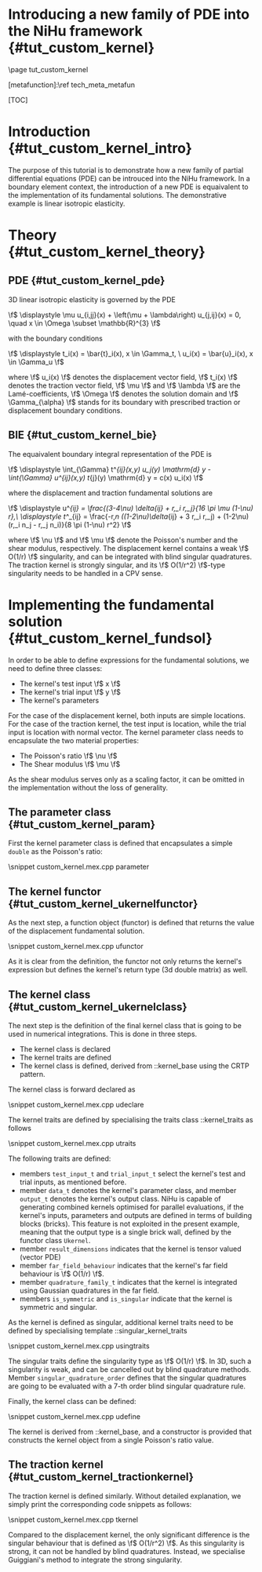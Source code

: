Introducing a new family of PDE into the NiHu framework {#tut_custom_kernel}
=======================================================

\page tut_custom_kernel

[metafunction]:\ref tech_meta_metafun

[TOC]

Introduction {#tut_custom_kernel_intro}
============

The purpose of this tutorial is to demonstrate how a new family of partial differential equations (PDE) can be introuced into the NiHu framework.
In a boundary element context, the introduction of a new PDE is equaivalent to the implementation of its fundamental solutions.
The demonstrative example is linear isotropic elasticity.

Theory {#tut_custom_kernel_theory}
======

PDE {#tut_custom_kernel_pde}
---

3D linear isotropic elasticity is governed by the PDE

\f$
\displaystyle
\mu u_{i,jj}(x) + \left(\mu + \lambda\right) u_{j,ij}(x) = 0, \quad x \in \Omega \subset \mathbb{R}^{3}
\f$

with the boundary conditions

\f$
\displaystyle
t_i(x) = \bar{t}_i(x), x \in \Gamma_t, \\
u_i(x) = \bar{u}_i(x), x \in \Gamma_u
\f$

where \f$ u_i(x) \f$ denotes the displacement vector field, \f$ t_i(x) \f$ denotes the traction vector field, \f$ \mu \f$ and \f$ \lambda \f$ are the Lamé-coefficients, \f$ \Omega \f$ denotes the solution domain and \f$ \Gamma_{\alpha} \f$ stands for its boundary with prescribed traction or displacement boundary conditions.

BIE {#tut_custom_kernel_bie}
---

The equaivalent boundary integral representation of the PDE is

\f$ \displaystyle
\int_{\Gamma} t^*_{ij}(x,y) u_j(y) \mathrm{d} y - \int_{\Gamma} u^*_{ij}(x,y) t_{j}(y) \mathrm{d} y = c(x) u_i(x)
\f$

where the displacement and traction fundamental solutions are

\f$ \displaystyle
u^*_{ij} = \frac{(3-4\nu) \delta_{ij} + r,_i r,_j}{16 \pi \mu (1-\nu) r},\\
\displaystyle
t^*_{ij} = \frac{-r,_n ((1-2\nu)\delta_{ij} + 3 r,_i r,_j) + (1-2\nu) (r,_i n_j - r,_j n_i)}{8 \pi (1-\nu) r^2}
\f$

where \f$ \nu \f$ and \f$ \mu \f$ denote the Poisson's number and the shear modulus, respectively.
The displacement kernel contains a weak \f$ O(1/r) \f$ singularity, and can be integrated with blind singular quadratures.
The traction kernel is strongly singular, and its \f$ O(1/r^2) \f$-type singularity needs to be handled in a CPV sense.

Implementing the fundamental solution {#tut_custom_kernel_fundsol}
=====================================

In order to be able to define expressions for the fundamental solutions, we need to define three classes:
- The kernel's test input \f$ x \f$
- The kernel's trial input \f$ y \f$
- The kernel's parameters

For the case of the displacement kernel, both inputs are simple locations.
For the case of the traction kernel, the test input is location, while the trial input is location with normal vector.
The kernel parameter class needs to encapsulate the two material properties:
- The Poisson's ratio \f$ \nu \f$
- The Shear modulus \f$ \mu \f$

As the shear modulus serves only as a scaling factor, it can be omitted in the implementation without the loss of generality.

The parameter class {#tut_custom_kernel_param}
-------------------

First the kernel parameter class is defined that encapsulates a simple `double` as the Poisson's ratio:

\snippet custom_kernel.mex.cpp parameter

The kernel functor {#tut_custom_kernel_ukernelfunctor}
------------------

As the next step, a function object (functor) is defined that returns the value of the displacement fundamental solution.

\snippet custom_kernel.mex.cpp ufunctor

As it is clear from the definition, the functor not only returns the kernel's expression but defines the kernel's return type (3d double matrix) as well.

The kernel class {#tut_custom_kernel_ukernelclass}
----------------

The next step is the definition of the final kernel class that is going to be used in numerical integrations.
This is done in three steps.
- The kernel class is declared
- The kernel traits are defined
- The kernel class is defined, derived from ::kernel_base using the CRTP pattern.

The kernel class is forward declared as

\snippet custom_kernel.mex.cpp udeclare

The kernel traits are defined by specialising the traits class ::kernel_traits as follows

\snippet custom_kernel.mex.cpp utraits

The following traits are defined:
- members  `test_input_t` and `trial_input_t` select the kernel's test and trial inputs, as mentioned before.
- member `data_t` denotes the kernel's parameter class, and member `output_t` denotes the kernel's output class.
NiHu is capable of generating combined kernels optimised for parallel evaluations, if the kernel's inputs, parameters and outputs are defined in terms of building blocks (bricks). This feature is not exploited in the present example, meaning that the output type is a single brick wall, defined by the functor class `Ukernel`.
- member `result_dimensions` indicates that the kernel is tensor valued (vector PDE)
- member `far_field_behaviour` indicates that the kernel's far field behaviour is \f$ O(1/r) \f$.
- member `quadrature_family_t` indicates that the kernel is integrated using Gaussian quadratures in the far field.
- members `is_symmetric` and `is_singular` indicate that the kernel is symmetric and singular.

As the kernel is defined as singular, additional kernel traits need to be defined by specialising template ::singular_kernel_traits

\snippet custom_kernel.mex.cpp usingtraits

The singular traits define the singularity type as \f$ O(1/r) \f$.
In 3D, such a singularity is weak, and can be cancelled out by blind quadrature methods.
Member `singular_quadrature_order` defines that the singular quadratures are going to be evaluated with a 7-th order blind singular quadrature rule.

Finally, the kernel class can be defined:

\snippet custom_kernel.mex.cpp udefine

The kernel is derived from ::kernel_base, and a constructor is provided that constructs the kernel object from a single Poisson's ratio value.

The traction kernel {#tut_custom_kernel_tractionkernel}
-------------------

The traction kernel is defined similarly. Without detailed explanation, we simply print the corresponding code snippets as follows:

\snippet custom_kernel.mex.cpp tkernel

Compared to the displacement kernel, the only significant difference is the singular behaviour that is defined as \f$ O(1/r^2) \f$.
As this singularity is strong, it can not be handled by blind quadratures.
Instead, we specialise Guiggiani's method to integrate the strong singularity.

